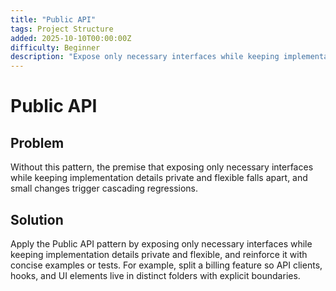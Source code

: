```yaml
---
title: "Public API"
tags: Project Structure
added: 2025-10-10T00:00:00Z
difficulty: Beginner
description: "Expose only necessary interfaces while keeping implementation details private and flexible."
---
```

# Public API

## Problem

Without this pattern, the premise that exposing only necessary interfaces while keeping implementation details private and flexible falls apart, and small changes trigger cascading regressions.

## Solution

Apply the Public API pattern by exposing only necessary interfaces while keeping implementation details private and flexible, and reinforce it with concise examples or tests. For example, split a billing feature so API clients, hooks, and UI elements live in distinct folders with explicit boundaries.
